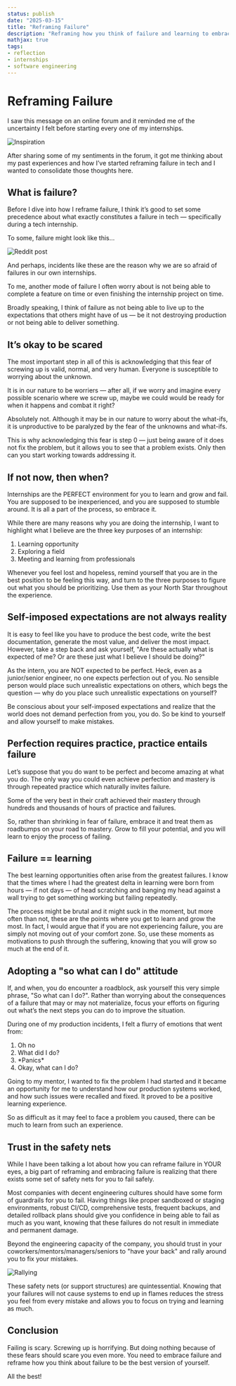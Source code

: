 ```yaml
---
status: publish
date: "2025-03-15"
title: "Reframing Failure"
description: "Reframing how you think of failure and learning to embrace it"
mathjax: true
tags:
- reflection
- internships
- software engineering
---
```


# Reframing Failure

I saw this message on an online forum and it reminded me of the uncertainty I felt before starting every one of my internships.

![Inspiration](post//reframing-failure/inspiration.jpg)

After sharing some of my sentiments in the forum, it got me thinking about my past experiences and how I’ve started reframing failure in tech and I wanted to consolidate those thoughts here.

## What is failure?

Before I dive into how I reframe failure, I think it’s good to set some precedence about what exactly constitutes a failure in tech — specifically during a tech internship.

To some, failure might look like this…

![Reddit post](post//reframing-failure/reddit.png)

And perhaps, incidents like these are the reason why we are so afraid of failures in our own internships.

To me, another mode of failure I often worry about is not being able to complete a feature on time or even finishing the internship project on time.

Broadly speaking, I think of failure as not being able to live up to the expectations that others might have of us — be it not destroying production or not being able to deliver something.

## It’s okay to be scared

The most important step in all of this is acknowledging that this fear of screwing up is valid, normal, and very human. Everyone is susceptible to worrying about the unknown. 

It is in our nature to be worriers — after all, if we worry and imagine every possible scenario where we screw up, maybe we could would be ready for when it happens and combat it right?

Absolutely not. Although it may be in our nature to worry about the what-ifs, it is unproductive to be paralyzed by the fear of the unknowns and what-ifs.

This is why acknowledging this fear is step 0 — just being aware of it does not fix the problem, but it allows you to see that a problem exists. Only then can you start working towards addressing it.

## If not now, then when?

Internships are the PERFECT environment for you to learn and grow and fail. You are supposed to be inexperienced, and you are supposed to stumble around. It is all a part of the process, so embrace it.

While there are many reasons why you are doing the internship, I want to highlight what I believe are the three key purposes of an internship:

1. Learning opportunity
2. Exploring a field
3. Meeting and learning from professionals

Whenever you feel lost and hopeless, remind yourself that you are in the best position to be feeling this way, and turn to the three purposes to figure out what you should be prioritizing. Use them as your North Star throughout the experience. 

## Self-imposed expectations are not always reality

It is easy to feel like you have to produce the best code, write the best documentation, generate the most value, and deliver the most impact.  However, take a step back and ask yourself, "Are these actually what is expected of me? Or are these just what I believe I should be doing?"

As the intern, you are NOT expected to be perfect. Heck, even as a junior/senior engineer, no one expects perfection out of you. No sensible person would place such unrealistic expectations on others, which begs the question — why do you place such unrealistic expectations on yourself?

Be conscious about your self-imposed expectations and realize that the world does not demand perfection from you, you do. So be kind to yourself and allow yourself to make mistakes.

## Perfection requires practice, practice entails failure

Let’s suppose that you do want to be perfect and become amazing at what you do. The only way you could even achieve perfection and mastery is through repeated practice which naturally invites failure.

Some of the very best in their craft achieved their mastery through hundreds and thousands of hours of practice and failures.

So, rather than shrinking in fear of failure, embrace it and treat them as roadbumps on your road to mastery. Grow to fill your potential, and you will learn to enjoy the process of failing.

## Failure == learning

The best learning opportunities often arise from the greatest failures. I know that the times where I had the greatest delta in learning were born from hours — if not days — of head scratching and banging my head against a wall trying to get something working but failing repeatedly.

The process might be brutal and it might suck in the moment, but more often than not, these are the points where you get to learn and grow the most. In fact, I would argue that if you are not experiencing failure, you are simply not moving out of your comfort zone. So, use these moments as motivations to push through the suffering, knowing that you will grow so much at the end of it.

## Adopting a "so what can I do" attitude

If, and when, you do encounter a roadblock, ask yourself this very simple phrase, "So what can I do?". Rather than worrying about the consequences of a failure that may or may not materialize, focus your efforts on figuring out what’s the next steps you can do to improve the situation.

During one of my production incidents, I felt a flurry of emotions that went from:

1. Oh no
2. What did I do?
3. \*Panics\*
4. Okay, what can I do?

Going to my mentor, I wanted to fix the problem I had started and it became an opportunity for me to understand how our production systems worked, and how such issues were recalled and fixed. It proved to be a positive learning experience.

So as difficult as it may feel to face a problem you caused, there can be much to learn from such an experience. 

## Trust in the safety nets

While I have been talking a lot about how you can reframe failure in YOUR eyes, a big part of reframing and embracing failure is realizing that there exists some set of safety nets for you to fail safely.

Most companies with decent engineering cultures should have some form of guardrails for you to fail. Having things like proper sandboxed or staging environments, robust CI/CD, comprehensive tests, frequent backups, and detailed rollback plans should give you confidence in being able to fail as much as you want, knowing that these failures do not result in immediate and permanent damage.

Beyond the engineering capacity of the company, you should trust in your coworkers/mentors/managers/seniors to "have your back" and rally around you to fix your mistakes.

![Rallying](post//reframing-failure/rally.jpg)

These safety nets (or support structures) are quintessential. Knowing that your failures will not cause systems to end up in flames reduces the stress you feel from every mistake and allows you to focus on trying and learning as much.

## Conclusion

Failing is scary. Screwing up is horrifying. But doing nothing because of these fears should scare you even more. You need to embrace failure and reframe how you think about failure to be the best version of yourself.

All the best!
